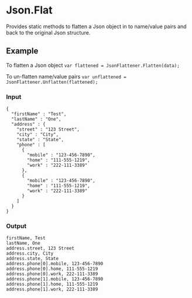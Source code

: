 # Json.Flat
Provides static methods to flatten a Json object in to name/value pairs and back to the original Json structure.

## Example
To flatten a Json object
```var flattened = JsonFlattener.Flatten(data);```

To un-flatten name/value pairs
```var unflattened = JsonFlattener.Unflatten(flattened);```

### Input
```
{
  "firstName" : "Test",
  "lastName" : "One",
  "address" : {
    "street" : "123 Street",
    "city" : "City", 
    "state" : "State",
    "phone" : [
      {
        "mobile" : "123-456-7890",
        "home" : "111-555-1219",
        "work" : "222-111-3389"
      },
      {
        "mobile" : "123-456-7890",
        "home" : "111-555-1219",
        "work" : "222-111-3389"
      }
    ]
  }
}
```

### Output
```
firstName, Test
lastName, One
address.street, 123 Street
address.city, City
address.state, State
address.phone[0].mobile, 123-456-7890
address.phone[0].home, 111-555-1219
address.phone[0].work, 222-111-3389
address.phone[1].mobile, 123-456-7890
address.phone[1].home, 111-555-1219
address.phone[1].work, 222-111-3389
```
